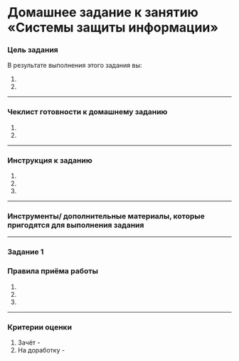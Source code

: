 # Домашнее задание к занятию «Системы защиты информации»

### Цель задания

В результате выполнения этого задания вы:

1. 
2. 

------

### Чеклист готовности к домашнему заданию

1. 
2. 

------

### Инструкция к заданию

1. 
2. 
3. 

------

### Инструменты/ дополнительные материалы, которые пригодятся для выполнения задания



------

### Задание 1

### Правила приёма работы

1. 
2. 
3. 

------

### Критерии оценки

1. Зачёт - 
2. На доработку - 
